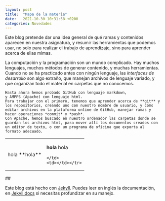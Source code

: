 ```yaml
---
layout: post
title:  "Mapa de la materia"
date:   2021-10-30 10:31:58 +0200
categories: Novedades
---
```

Este blog pretende dar una idea general de qué ramas y contenidos aparecen en nuestra asignatura, y resumir las herramientas que podemos usar, no solo para realizar el trabajo de aprendizaje, sino para aprender acerca de ellas mimas.

La computación y la programación son un mundo complicado. Hay muchos lenguajes, muchos métodos de generar contenido, y muchas herramientas.
Cuando no se ha practicado antes con ningún lenguaje, las *interfaces de desarrollo* son algo extraño, que manejan archivos de lenguaje variado, y que organizan todo el material en carpetas que no conocemos.

```
Hasta ahora hemos probado GitHub con lenguaje markdown,
y AMPPS (Apache) con lenguaje html.
Para trabajar con el primero, tenemos que aprender acerca de **git** y los repositorios, creando uno con nuestro nombre de usuario, y cómo editar archivos en la plataforma online de GitHub, manejar ramas y hacer operaciones *commit* y *push*.
Con Apache, hemos buscado en nuestro ordenador las carpetas donde se guardan los archivos html, para mover allí los documentos creados con un editor de texto, o con un programa de oficina que exporta al formato adecuado.
```

<table>
  <tr>
    <td>hola **hola**</td>
    <td>

**hola** hola

    </td>
    <td></td></tr>
</table>
##

Este blog está hecho con [Jekyll][jekyll]. Puedes leer en inglés la documentación, en [Jekyll docs][jekyll-docs] si necesitas profundizar en su manejo.

[jekyll]: https://jekyllrb.com
[jekyll-docs]: https://jekyllrb.com/docs/home
